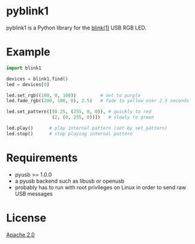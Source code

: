 pyblink1
========

pyblink1 is a Python library for the
[blink(1)](http://blink1.thingm.com) USB RGB LED.

Example
=======
```python
import blink1

devices = blink1.find()
led = devices[0]

led.set_rgb((100, 0, 100))         # set to purple
led.fade_rgb((200, 100, 0), 2.5)   # fade to yellow over 2.5 seconds

led.set_pattern([(0.25, (255, 0, 0)), # quickly to red
                 (2, (0, 255, 0))])   # slowly to green

led.play()      # play internal pattern (set by set_pattern)
led.stop()      # stop playing internal pattern
```


Requirements
============
 - pyusb >= 1.0.0
 - a pyusb backend such as libusb or openusb
 - probably has to run with root privileges on Linux in order to send raw USB messages

License
=======
[Apache 2.0](http://www.apache.org/licenses/LICENSE-2.0)